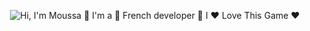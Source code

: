 

<p align="center">
  <img src="https://github.com/28121979/main/github.gif" alt="Hi, I'm Moussa 👋 I'm a 🚀 French developer 🚀 I ❤️ Love This Game ❤️">
</p>

<!--

